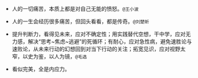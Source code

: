 - 人的一切痛苦，本质上都是对自己无能的愤怒。`@王小波`

- 人的一生会经历很多痛苦，但回头看看，都是传奇。`@刘楚昕`

- 提升判断力，看得见未来，应对不确定性；用实践替代空想，干中学，应对无力感，解决“思考~焦虑~逃避”的死循环；有耐心，应对急性病，避免速胜论与速败论，从未来行动的幻想回到对当下行动的关注；拓宽见识，应对视野太窄，以史为鉴，以人为镜，`@毛选`

- 看似完美，全是内应力。